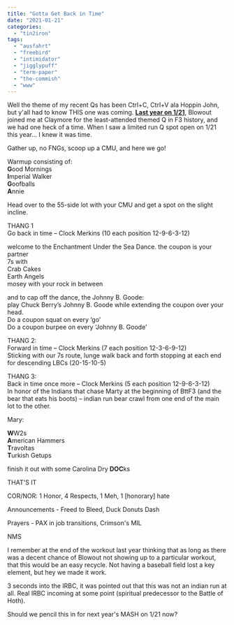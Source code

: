 ```yaml
---
title: "Gotta Get Back in Time"
date: "2021-01-21"
categories: 
  - "tin2iron"
tags: 
  - "ausfahrt"
  - "freebird"
  - "intimidator"
  - "jigglypuff"
  - "term-paper"
  - "the-commish"
  - "www"
---
```


Well the theme of my recent Qs has been Ctrl+C, Ctrl+V ala Hoppin John, but y'all had to know THIS one was coming. [**Last year on 1/21**](https://f3carpex.com/2020/01/21/great-scott/), Blowout joined me at Claymore for the least-attended themed Q in F3 history, and we had one heck of a time. When I saw a limited run Q spot open on 1/21 this year... I knew it was time.

Gather up, no FNGs, scoop up a CMU, and here we go!

Warmup consisting of:  
**G**ood Mornings  
**I**mperial Walker  
**G**oofballs  
**A**nnie

Head over to the 55-side lot with your CMU and get a spot on the slight incline.

THANG 1  
Go back in time – Clock Merkins (10 each position 12-9-6-3-12)

  
welcome to the Enchantment Under the Sea Dance. the coupon is your partner  
7s with  
Crab Cakes  
Earth Angels  
mosey with your rock in between  
  
and to cap off the dance, the Johnny B. Goode:  
play Chuck Berry’s Johnny B. Goode while extending the coupon over your head.  
Do a coupon squat on every ‘go’  
Do a coupon burpee on every ‘Johnny B. Goode’

THANG 2:  
Forward in time – Clock Merkins (7 each position 12-3-6-9-12)  
Sticking with our 7s route, lunge walk back and forth stopping at each end for descending LBCs (20-15-10-5)  

THANG 3:  
Back in time once more – Clock Merkins (5 each position 12-9-6-3-12)  
In honor of the Indians that chase Marty at the beginning of BttF3 (and the bear that eats his boots) – indian run bear crawl from one end of the main lot to the other.  

Mary:  
  
**W**W2s  
**A**merican Hammers  
**T**ravoltas  
**T**urkish Getups  
  
finish it out with some Carolina Dry **DOC**ks

THAT'S IT

COR/NOR: 1 Honor, 4 Respects, 1 Meh, 1 \[honorary\] hate

Announcements - Freed to Bleed, Duck Donuts Dash

Prayers - PAX in job transitions, Crimson's MIL

NMS

I remember at the end of the workout last year thinking that as long as there was a decent chance of Blowout not showing up to a particular workout, that this would be an easy recycle. Not having a baseball field lost a key element, but hey we made it work.

3 seconds into the IRBC, it was pointed out that this was not an indian run at all. Real IRBC incoming at some point (spiritual predecessor to the Battle of Hoth).

Should we pencil this in for next year's MASH on 1/21 now?
